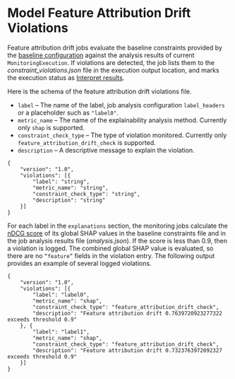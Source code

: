 # Model Feature Attribution Drift Violations<a name="clarify-model-monitor-model-attribution-drift-violations"></a>

Feature attribution drift jobs evaluate the baseline constraints provided by the [baseline configuration](https://docs.aws.amazon.com/sagemaker/latest/APIReference/API_CreateModelExplainabilityJobDefinition.html#sagemaker-CreateModelExplainabilityJobDefinition-request-ModelExplainabilityBaselineConfig) against the analysis results of current `MonitoringExecution`\. If violations are detected, the job lists them to the *constraint\_violations\.json* file in the execution output location, and marks the execution status as [Interpret results](model-monitor-interpreting-results.md)\.

Here is the schema of the feature attribution drift violations file\.
+ `label` – The name of the label, job analysis configuration `label_headers` or a placeholder such as `"label0"`\.
+ `metric_name` – The name of the explainability analysis method\. Currently only `shap` is supported\.
+ `constraint_check_type` – The type of violation monitored\. Currently only `feature_attribution_drift_check` is supported\.
+ `description` – A descriptive message to explain the violation\.

```
{
    "version": "1.0",
    "violations": [{
        "label": "string",
        "metric_name": "string",
        "constraint_check_type": "string",
        "description": "string"
    }]
}
```

For each label in the `explanations` section, the monitoring jobs calculate the [nDCG score](https://scikit-learn.org/stable/modules/generated/sklearn.metrics.ndcg_score.html) of its global SHAP values in the baseline constraints file and in the job analysis results file \(*analysis\.json*\)\. If the score is less than 0\.9, then a violation is logged\. The combined global SHAP value is evaluated, so there are no `“feature”` fields in the violation entry\. The following output provides an example of several logged violations\.

```
{
    "version": "1.0",
    "violations": [{
        "label": "label0",
        "metric_name": "shap",
        "constraint_check_type": "feature_attribution_drift_check",
        "description": "Feature attribution drift 0.7639720923277322 exceeds threshold 0.9"
    }, {
        "label": "label1",
        "metric_name": "shap",
        "constraint_check_type": "feature_attribution_drift_check",
        "description": "Feature attribution drift 0.7323763972092327 exceeds threshold 0.9"
    }]
}
```